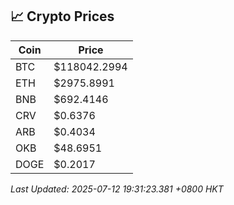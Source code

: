 ## 📈 Crypto Prices

| Coin | Price |
| ---- | ----- |
| BTC | $118042.2994 |
| ETH | $2975.8991 |
| BNB | $692.4146 |
| CRV | $0.6376 |
| ARB | $0.4034 |
| OKB | $48.6951 |
| DOGE | $0.2017 |

_Last Updated: 2025-07-12 19:31:23.381 +0800 HKT_